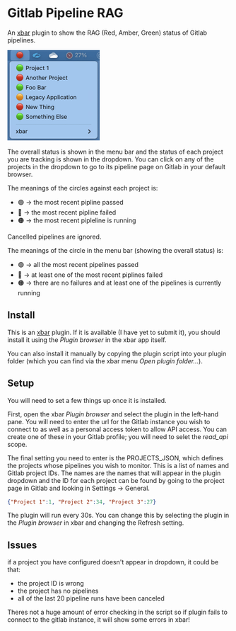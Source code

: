 # Gitlab Pipeline RAG
An [xbar](https://xbarapp.com/) plugin to show the
RAG (Red, Amber, Green) status of Gitlab pipelines.

![Example showing the Gitlab Pipeline RAG plugin menu item](./gitlab_pipeline_rag.png)

The overall status is shown in the menu bar
and the status of each project you are tracking is shown
in the dropdown.  You can click on any of the projects in
the dropdown to go to its pipeline page on Gitlab in your
default browser.

The meanings of the circles against each project is:

- 🟢 -> the most recent pipline passed
- 🔴 -> the most recent pipline failed
- 🟠 -> the most recent pipleline is running

Cancelled pipelines are ignored.

The meanings of the circle in the menu bar (showing the
overall status) is:

- 🟢 -> all the most recent pipelines passed
- 🔴 -> at least one of the most recent piplines failed
- 🟠 -> there are no failures and at least one of the
        pipelines is currently running

## Install
This is an [xbar](https://xbarapp.com/) plugin.  If it is
available (I have yet to submit it), you should install it
using the _Plugin browser_ in the xbar app itself.

You can also install it manually by copying the plugin script
into your plugin folder (which you can find via the xbar menu
_Open plugin folder..._).

## Setup
You will need to set a few things up once it is installed.

First, open the xbar _Plugin browser_ and select the plugin
in the left-hand pane. You will need to enter the url for
the Gitlab instance you wish to connect to as well as a
personal access token to allow API access.  You can
create one of these in your Gitlab profile; you will need
to selet the _read_api_ scope.

The final setting you need to enter is the PROJECTS_JSON,
which defines the projects whose pipelines you wish to
monitor. This is a list of names and Gitlab project IDs.
The names are the names that will appear in the plugin
dropdown and the ID for each project can be found by
going to the project page in Gitlab and looking in
Settings -> General.

```json
{"Project 1":1, "Project 2":34, "Project 3":27}
```

The plugin will run every 30s.  You can change this by
selecting the plugin in the _Plugin browser_ in xbar and
changing the Refresh setting.

## Issues
if a project you have configured doesn't appear in dropdown,
it could be that:

- the project ID is wrong
- the project has no pipelines
- all of the last 20 pipeline runs have been canceled

Theres not a huge amount of error checking in the script
so if plugin fails to connect to the gitlab instance, it
will show some errors in xbar!

